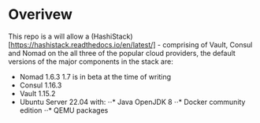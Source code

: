 # Overivew

This repo is a will allow a (HashiStack)[https://hashistack.readthedocs.io/en/latest/] - comprising of Vault, Consul and Nomad on the all three of the 
popular cloud providers, the default versions of the major components in the stack are:

- Nomad   1.6.3
  1.7 is in beta at the time of writing
- Consul  1.16.3
- Vault   1.15.2
- Ubuntu Server 22.04 with:
⋅⋅* Java OpenJDK 8
⋅⋅* Docker community edition
⋅⋅* QEMU packages
  

  
